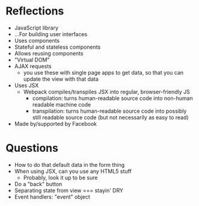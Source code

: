 # Reflections

- JavaScript library
- ...For building user interfaces
- Uses components
- Stateful and stateless components
- Allows reusing components
- "Virtual DOM"
- AJAX requests
  - you use these with single page apps to get data, so that you can update the view with that data
- Uses JSX
  - Webpack compiles/transpiles JSX into regular, browser-friendly JS
    - compilation: turns human-readable source code into non-human readable machine code
    - transpilation: turns human-readable source code into possibly still readable source code (but not necessarily as easy to read)
- Made by/supported by Facebook

# Questions

* How to do that default data in the form thing
* When using JSX, can you use any HTML5 stuff
  * Probably, look it up to be sure
* Do a "back" button
* Separating state from view === stayin' DRY
* Event handlers: "event" object
